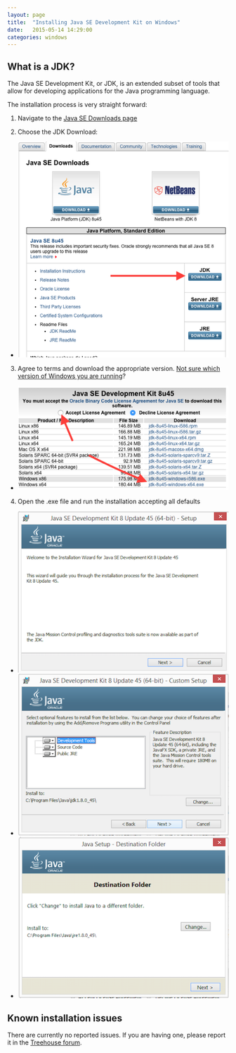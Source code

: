 ```yaml
---
layout: page
title:  "Installing Java SE Development Kit on Windows"
date:   2015-05-14 14:29:00
categories: windows
---
```

## What is a JDK?
The Java SE Development Kit, or JDK, is an extended subset of tools that allow for developing applications for the Java programming language.

The installation process is very straight forward:

1. Navigate to the [Java SE Downloads page](http://www.oracle.com/technetwork/java/javase/downloads/index.html)

2. Choose the JDK Download:
* ![](imgs/jdk-point.png)

3. Agree to terms and download the appropriate version. [Not sure which version of Windows you are running](https://support.microsoft.com/en-us/kb/827218)?
* ![](imgs/jdk-agree-download-win.png)

4. Open the .exe file and run the installation accepting all defaults
* ![](imgs/jdk-exe.png)
* ![](imgs/jdk-exe-options.png)
* ![](imgs/jdk-exe-dest-folder.png)

## Known installation issues
There are currently no reported issues.  If you are having one, please report it in the [Treehouse forum](http://teamtreehouse.com/forum/topic:java).